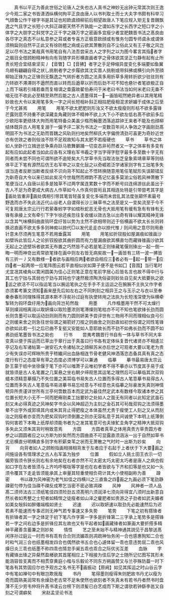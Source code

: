 <!-- { "loadSidebar": true } -->
　　真书以平正为善此世俗之论唐人之失也古人真书之神妙无出钟元常其次则王逸少今观二家之书皆潇洒纵横何拘平正良由唐人以书判取士而士大夫字书颇有科举习气顔鲁公作干禄字书是其证也矧欧虞顔柳前后相望故唐人下笔应规入矩无复晋魏飘逸之气且字之长短小大斜正疎密天然不齐孰能一之谓如东字之长西字之短口字之小体字之大朋字之斜党字之正千字之疎万字之密画多宜瘦少者宜肥魏晋书法之髙良由各尽字之真态不以私意参之耳或者专喜方正极意欧顔或有惟务匀圆专师虞永或谓体须稍扁则自然平正此又有徐防稽之病或云欲其萧散则自不尘俗此又有王子敬之风岂足以尽书法之美哉真书用笔自有八法吾尝采古人之字列之以为图今畧言其指者字之眉目全借顾盼精神有向有背随字异形横直画者字之骨体欲其坚正匀静有起有止所贵长短合宜结束坚实丿【音瞥】□【音拂】者字之手足伸缩异度变化多端要如鱼翼鸟翅有翩翩自得之状乚挑剔者字之步履欲其沈实晋人挑剔或带斜拂或横引向外至顔柳始正锋为之正锋则无飘逸之气转折者方圆之法真多用折草多用转折欲少驻驻则有力转欲不滞滞则不遒然而直以转而后遒草以折而后劲不可不知也悬针者笔欲极正自上而下端若引绳若垂而复缩谓之埀露故翟伯寿问于米老曰书法当如何米老曰无垂不缩无往不收此必至精至熟然后能之古人遗墨得其一一画皆昭然絶异者以其用笔精妙故也大令以来用笔多失一字之间长短相补斜正相拄肥瘦相混求妍媚于成体之后至于今尤甚焉
　　用笔
　　用笔不欲太肥肥则形浊又不欲太瘦瘦则形枯不欲多露锋芒露则意不持重不欲深藏圭角藏则体不精神不欲上大下小不欲左低右髙不欲前多后少欧阳率更结体大拘而用笔特备众美虽少楷而翰墨洒落追踪钟王来者不能及也顔柳结体既异古人用笔复溺于一偏予评二家为书法之一变数百年间人争效之字画刚劲髙明固不为书法之无助而晋魏之风轨则扫地矣然柳氏大字偏傍清劲可喜更为奇妙近世亦有仿效之者则俗浊不除不足观故知与其太肥不若瘦硬也
　　草书
　　草书之体如人坐卧行立揖逊忿争乘舟跃马歌舞擗踊一切变态非茍然者又一字之体率有多变有起有应如此起者当如此应各有义理右军书羲之字当字得字慰字最多多至数十字无有同者而未尝不同也可谓所欲不逾矩矣大凡学草书先当取法张芝皇象索靖章草等则结体平正下笔有源然后仿王右军申之以变化鼔之以奇崛若泛学诸家则字有工拙笔多失误当连者反断当断者反续不识向背不知起止不悟转换随意用笔任笔赋形失误颠错反为新奇自大令以来已如此矣况今世哉然而襟韵不髙记忆虽多莫湔尘俗若风神萧散下笔便当过人自唐以前多是独草不过两字属连累数十字而不断号曰连绵游丝此虽出于古人不足为奇更成大病古人作草如今人作真何尝茍且其相连处特是引带尝考其字是画处皆重非画处偶相引带其笔皆轻虽复变化多端而未尝乱其法度张颠怀素最号野逸而亦不失此法近代山谷老人自谓得长沙三昧草书之法至是又一变矣流至于今不可复观唐太宗云行行若萦春蚓字字如绾秋蛇恶无骨也大抵用笔有缓有急有有锋有无锋有承接上文有牵引下字乍徐还疾忽往复收缓以效古急以出奇有锋以耀其精神无锋以含其气味横斜曲直钩环盘纡皆以势为主然不欲相带则近于俗横画不欲太长长则转换迟直画不欲太多多则神痴以捺代□以发代辵辵亦以捺代惟丿则间用之意尽则用悬针意未尽须再生笔意不若用垂露耳
　　用笔
　　用笔如折钗股如屋漏痕如锥画沙如壁坼此皆后人之论折钗股欲其曲折圆而有力屋漏痕欲其横直匀而藏锋锥画沙欲其无起止之迹壁坼者欲其无布置之巧然皆不必若是笔正则锋藏笔偃则锋出一起一倒一晦一明而神竒出焉常欲笔锋在画中则左右皆无病矣故一一画皆有三转一波一拂皆有三折一丿又有数様一者欲与画相应两者欲自相应三者必有一起一带一应四者一起两带一应笔阵图云若平直相似状如算子便不是书如囗【音围】当行笔时尤宜冺其棱角以寛闲圆美为佳心正则笔正意在笔前字居心后皆名言也故不得中行与其工也宁拙与其弱也宁劲与其钝也宁速然极须陶洗俗姿则妙处自见矣大抵要执之欲运之欲活不可以指运笔当以腕运笔执之在手手不主运运之在腕腕不主执又作字者亦须畧考篆文须知画来歴先后如左右之不同刺刻之相异王之与玉示之与衣以至奉秦泰春形同理殊得其源本斯不浮矣孙过庭有执使转用之法执为长短浅深使为纵横牵掣转为钩环盘纡用为画向背岂茍然哉
　　用墨
　　凡作楷墨用干然不可太燥行草则燥润相离润以取妍燥以取险墨浓则笔滞燥则笔枯亦不可不知也笔欲锋长劲而圆长则含墨可以取运动劲则刚而有力圆则妍美予尝评世有三物用不同而理相似良弓引之则缓来舍之则急往世俗谓之揭箭好刀按之则曲舍之则劲直如初世俗谓之囘性笔锋亦欲如此若一引之后已曲不复挺又安能如人意耶故长而不劲不如弗长劲而不圆不如弗劲纸笔墨皆书法之助也
　　行书
　　尝夷考魏晋行书自有一体与草书不同大率变真以便于挥运而已草出于章行出于真虽曰行书各有定体纵复晋代诸贤亦不相逺兰亭记及右军诸帖第一谢安石大令诸帖次之顔柳苏米亦后世之可观者大要以笔老为贵少有失误亦可辉映所贵乎秾纎间出血脉相连节骨老健风神洒落恣态备具真有真之态度行有行之态度草有草之态度必须博学可以兼通
　　临摹
　　摹书最易唐太宗云卧王蒙于纸中坐徐偃于笔下亦可以嗤萧子云唯初学者不得不摹亦以节度其手易于成就皆须是古人名笔置之几案悬之坐右朝夕缔观思其运笔之理然后可以摹临其次双钩蜡本须精意摹搨乃不失位置之美耳临书易失古人位置而多得古人笔意摹书易得古人位置而多失古人笔意临书易进摹书易忘经意与不经意也夫临摹之际豪发失真则神情顿异所贵谨详世所有兰亭何啻数百本而定武为最佳然定武本有数様今取诸本参之其位置长短大小无不一同而肥瘠刚柔工拙要妙之处如人之面无有同者以此知定武虽石刻又未必得真迹之风神矣字书全以风神超迈为主刻之金石其可茍哉双钩之法须得墨晕不出字外或郭填其内或朱其背止得肥瘦之本体虽然尤贵于瘦使工人刻之又从而刮治之则瘦者亦变而为肥矣双钩时须倒置之则亦无容私意于其间诚使下本明上纸薄倒钩何害若下本晦上纸厚却须能书者为之发其笔意可也夫锋釯圭角字之精神大抵双钩多失此又须朱其背时稍致意焉
　　方圆
　　方圆者真草之体用真贵方草贵圆方者参之以圆圆者应之以方斯为妙矣然而方圆曲直不可显露直须涵泳一出于自然如草书尤忌横直分明横直多则字有积薪束苇之状而无萧散之气时时一出斯为妙矣
　　向背
　　向背者如人之顾盼指画相揖相背发于左者应于右起于上者伏于下大要画之间施设各有情理求之古人右军盖为独步
　　位置
　　假如立人挑土田王衣示一切偏旁皆须令狭长则右有余地矣在右者亦然不可太密太巧太密太巧者是唐人之病也假如口字在左者皆须与上齐呜呼喉咙等字是也在右者皆欲与下齐和扣等是也又如宀头须令覆其下走辵皆须能承其上审量其轻重使相负荷计其大小使相副称为善
　　疎密
　　书以疎为风神密为老气如佳之四横川之三直鱼之四画之九画必须下笔劲静疎密匀停为佳当疎不疎反成寒乞当密不密必致凋疎
　　风神
　　风神者一须人品髙二须师法古三须纸笔佳四须险劲五须髙明六须润泽七须向背得宜八须时出新意自然长者如秀整之士短者如精悍之徒瘦者如山泽之癯肥者如贵游之子劲者如武夫媚者如美女敧斜如醉僊端楷如贤士
　　迟速
　　迟以取妍速以取劲先必能速然后为迟若素不能速而专事迟则无神气若专事速又多失势
　　笔势
　　下笔之初有撘锋者有折锋者其一字之体定于初下笔凡作字第一字多是折锋第二三字承上笔势多是撘锋若一字之间右边多是折锋应其左故也又有平起者如画藏锋者如篆画大要折撘多精神平藏善含蓄兼之则妙矣
　　情性
　　艺之至未始不与精神通其説见于昌黎送髙闲序孙过庭云一时而书有乖有合合则流媚乖则凋疏神怡务闲一合也感惠狥知二合也时和气润三合也纸墨相发四合也偶然欲书五合也心遽体留一乖也意违势屈二乖也风燥日炎三乖也纸墨不称四乖也情怠手阑五乖也乖合之际优劣互差
　　血脉
　　字有藏锋出锋之异粲然盈楮欲其首尾相应上下相接为佳后学之士随所记忆图写其形未能涵容皆支离而不相贯穿黄庭小楷与乐毅论不同东方朔画赞又与兰亭殊防葢一时下笔各有其势固应尔也予观古之名书无不画振动【原阙】如见其挥运之时山谷云字中有笔如禅句中有眼岂欺我哉
　　书丹
　　笔得墨则瘦得朱则肥故书丹尤以瘦为奇而圆熟美润常有余燥劲老古常不足朱使然也欲刻者不失真未有若书丹者然书时盘薄不无少劳韦仲将升髙书凌云台榜下则须髪已白艺成而下斯之谓欤若钟繇李邕又自刻之可谓癖矣
　　宋赵孟坚论书法
